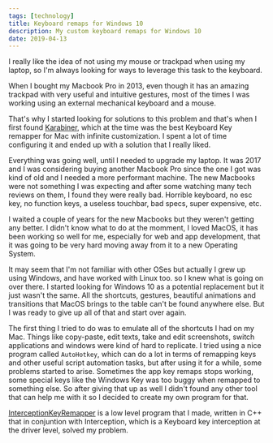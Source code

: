 ```yaml
---
tags: [technology]
title: Keyboard remaps for Windows 10
description: My custom keyboard remaps for Windows 10
date: 2019-04-13
---
```


I really like the idea of not using my mouse or trackpad when using my laptop, so I'm always looking for ways to leverage this task to the keyboard.

When I bought my Macbook Pro in 2013, even though it has an amazing trackpad with very useful and intuitive gestures, most of the times I was working using an external mechanical keyboard and a mouse.

That's why I started looking for solutions to this problem and that's when I first found [Karabiner](https://github.com/tekezo/Karabiner), which at the time was the best Keyboard Key remapper for Mac with infinite customization. I spent a lot of time configuring it and ended up with a solution that I really liked.

Everything was going well, until I needed to upgrade my laptop. It was 2017 and I was considering buying another Macbook Pro since the one I got was kind of old and I needed a more performant machine. The new Macbooks were not something I was expecting and after some watching many tech reviews on them, I found they were really bad. Horrible keyboard, no esc key, no function keys, a useless touchbar, bad specs, super expensive, etc. 

I waited a couple of years for the new Macbooks but they weren't getting any better. I didn't know what to do at the momment, I loved MacOS, it has been working so well for me, especially for web and app development, that it was going to be very hard moving away from it to a new Operating System.

It may seem that I'm not familiar with other OSes but actually I grew up using Windows, and have worked with Linux too. so I knew what is going on over there. I started looking for Windows 10 as a potential replacement but it just wasn't the same. All the shortcuts, gestures, beautiful animations and transitions that MacOS brings to the table can't be found anywhere else. But I was ready to give up all of that and start over again. 

The first thing I tried to do was to emulate all of the shortcuts I had on my Mac. Things like copy-paste, edit texts, take and edit screenshots, switch applications and windows were kind of hard to replicate. I tried using a nice program called `AutoHotkey`, which can do a lot in terms of remapping keys and other useful script automation tasks, but after using it for a while, some problems started to arise. Sometimes the app key remaps stops working, some special keys like the Windows Key was too buggy when remapped to something else. So after giving that up as well I didn't found any other tool that can help me with it so I decided to create my own program for that. 

[InterceptionKeyRemapper](https://github.com/goerwin/interception-keyremapper) is a low level program that I made, written in C++ that in conjuntion with Interception, which is a Keyboard key interception at the driver level, solved my problem.